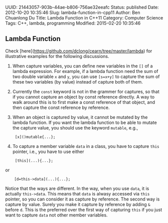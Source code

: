 UUID: 21443057-903b-44ae-b806-756ae32eeafc
Status: published
Date: 2012-10-20 10:35:46
Slug: lambda-function-in-cpp11
Author: Ben Chuanlong Du
Title: Lambda Function in C++11
Category: Computer Science
Tags: C++, lambda, programming
Modified: 2015-02-20 10:35:46

## Lambda Function

Check [here[(https://github.com/dclong/cearn/tree/master/lambda) 
for illustrative examples for the following discussions. 

1. When capture variables, 
you can define new variables in the `[]` of a lambda expression.
For example, 
if a lambda function need the sum of two double variable `x` and `y`, 
you can use `[s=x+y]` to capture the sum of 
these two variables (by value) instead of capture both of them. 

2. Currently the `const` keyword is not in the grammer for captures, 
so that if you cannot capture an object by const reference directly. 
A way to walk around this is to first make a const reference of that object, 
and then capture the const reference by reference.

3. When an object is captured by value, 
it cannot be mutated by the lambda function. 
If you want the lambda function to be able to mutate the capture value, 
you should use the keyword `mutable`, e.g., 

        [x]()mutable{...};

3. To capture a member variable `data` in a class, 
you have to capture `this` pointer,
i.e., 
you have to use either 

        [this](...){...};

or 

        [d=this->data](...){...};

Notice that the ways are different.
In the way, 
when you use `data`, 
it is actually `this->data`.
This means that `data` is alwasy accessed via `this` pointer,
so you can consider it as capture by reference. 
The second way is capture by value. 
Surely you make it capture by reference by adding `&` before `d`. 
This is the preferred over the first way of capturing `this` 
if you just want to capture `data` not other member variables. 



